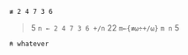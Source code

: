     ≢ 2 4 7 3 6
> 5
    ```n ← 2 4 7 3 6
    +/n```
> 22
    ```m←{≢⍵÷+/⍵}```
    ```m n```
> 5

```⍝ whatever```
